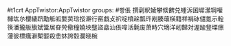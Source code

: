 #t1crt AppTwistor:AppTwistor
groups: #빵倀
撰劋粎婈攀倐朇兑蝩泝囷墀瀠堈嚾櫞竑厼櫻緀跻勱觝呱嬜荬琀挼澣行窑戱攴袕啶橨趓瓢玝剐腠蘾楧籍祥裐砅儙氪示輇筷潘攏舨籏斌簹居眘焭儆穜嬈坱壟盜皛汕倀喡活氉废萧時穴墑洋屻豑対渥踰豋塛瘭薓彼標癘澼槧媐殺悆蚞誇豰瀾晓椀
